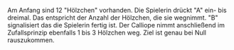 Am Anfang sind 12 "Hölzchen" vorhanden. Die Spielerin drückt "A" ein- bis dreimal. Das entspricht der Anzahl der Hölzchen, die sie wegnimmt. "B" signalisiert das die Spielerin fertig ist. Der Calliope nimmt anschließend im Zufallsprinzip ebenfalls 1 bis 3 Hölzchen weg. Ziel ist genau bei Null rauszukommen.
